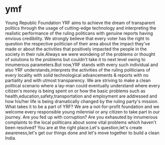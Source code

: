# ymf
Young Republic Foundation
YRF aims to achieve the dream of transparent politics through the usage of cutting-edge technology and interpreting the realistic performance of the ruling politicans with genuine reports having envious credibility.
We strongly believe that every voter has the right to question the respective politician of their area about the impact they've made or about the activities that positively impacted the people in the society in their rule.Always we were wondeing of the problems or thought of solutions to the problems but couldn't take it to next level owing to innumerous parameters.But now,YRF stands with every such individual and also YRF understands,interprets the activities of the ruling politicians of every locality with solid technological advancements & reports with no partiality and with utmost transparency.
We are striving to make a clean political scenario where a lay-man could eventually understand where every citizen's money is being spent on or how the basic problems such as health,education,safety,transportation and employment are addressed and how his/her life is being dramatically changed by the ruling party's mission.
What takes it to be a part of YRF? We are a not-for-profit foundation and we welcome every responsible young milennial or any citizen to take part in our journey. Are you fed up with corruption? Are you exhasuted by innumerous complaints to the local politicans about some vital problems which haven't been resolved? You are at the right place.Let's question,let's create awareness,let's get our things done and let's move together to build a clean India.
